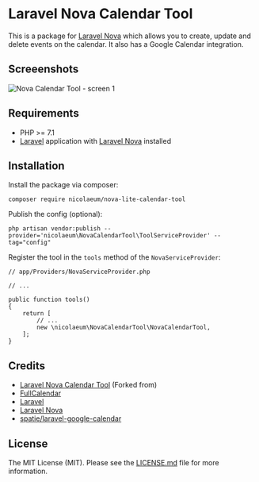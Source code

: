 # Laravel Nova Calendar Tool

This is a package for [Laravel Nova](https://nova.laravel.com/) which allows you to create, update and delete events on the calendar. It also has a Google Calendar integration.

## Screeenshots

![Nova Calendar Tool - screen 1](https://paweldymek.com/projects/nova-calendar-tool/screen_1.png)

[//]: # (![Nova Calendar Tool - screen 2]&#40;https://paweldymek.com/projects/nova-calendar-tool/screen_2.png&#41;)
[//]: # (![Nova Calendar Tool - screen 3]&#40;https://paweldymek.com/projects/nova-calendar-tool/screen_3.png&#41;)

## Requirements

* PHP >= 7.1
* [Laravel](https://laravel.com/) application with [Laravel Nova](https://nova.laravel.com/) installed

## Installation

Install the package via composer:

```
composer require nicolaeum/nova-lite-calendar-tool
```

Publish the config (optional):
```
php artisan vendor:publish --provider='nicolaeum\NovaCalendarTool\ToolServiceProvider' --tag="config"
```

Register the tool in the `tools` method of the `NovaServiceProvider`:
```
// app/Providers/NovaServiceProvider.php

// ...

public function tools()
{
    return [
        // ...
        new \nicolaeum\NovaCalendarTool\NovaCalendarTool,
    ];
}
```

## Credits
* [Laravel Nova Calendar Tool](https://github.com/czemu/nova-calendar-tool) (Forked from)
* [FullCalendar](https://fullcalendar.io/)
* [Laravel](https://laravel.com/)
* [Laravel Nova](https://nova.laravel.com/)
* [spatie/laravel-google-calendar](https://github.com/spatie/laravel-google-calendar)

## License

The MIT License (MIT). Please see the [LICENSE.md](LICENSE.md) file for more information.
